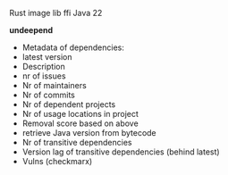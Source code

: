Rust image lib ffi Java 22

**undeepend**
- Metadata of dependencies:
- latest version
- Description
- nr of issues
- Nr of maintainers
- Nr of commits
- Nr of dependent projects
- Nr of usage locations in project
- Removal score based on above
- retrieve Java version from bytecode
- Nr of transitive dependencies
- Version lag of transitive dependencies (behind latest)
- Vulns (checkmarx)